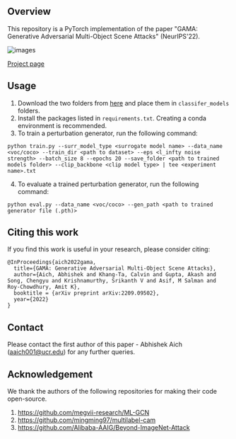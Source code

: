 ## Overview
This repository is a PyTorch implementation of the paper "GAMA: Generative Adversarial Multi-Object Scene Attacks" (NeurIPS'22).

![images](https://github.com/abhishekaich27/abhishekaich27.github.io/blob/66b55a4215b441f785fa5633e909be45343803d3/data/Project_pages/NeurIPS_2022/main_fig.png)

[Project page](https://abhishekaich27.github.io/gama.html)

## Usage
1. Download the two folders from [here](https://drive.google.com/drive/folders/1pmsNESi4ofKGJw19yPZNHeRx9aGxxNUg?usp=sharing) and place them in ```classifer_models``` folders.
2. Install the packages listed in ```requirements.txt```. Creating a conda environment is recommended.
3. To train a perturbation generator, run the following command:
```
python train.py --surr_model_type <surrogate model name> --data_name <voc/coco> --train_dir <path to dataset> --eps <l_infty noise strength> --batch_size 8 --epochs 20 --save_folder <path to trained models folder> --clip_backbone <clip model type> | tee <experiment name>.txt
```
4. To evaluate a trained perturbation generator, run the following command:
```
python eval.py --data_name <voc/coco> --gen_path <path to trained generator file (.pth)> 
```

## Citing this work
If you find this work is useful in your research, please consider citing:
```
@InProceedings{aich2022gama,
  title={GAMA: Generative Adversarial Multi-Object Scene Attacks},
  author={Aich, Abhishek and Khang-Ta, Calvin and Gupta, Akash and Song, Chengyu and Krishnamurthy, Srikanth V and Asif, M Salman and Roy-Chowdhury, Amit K},
  booktitle = {arXiv preprint arXiv:2209.09502},
  year={2022}
}
```
## Contact
Please contact the first author of this paper - Abhishek Aich (aaich001@ucr.edu) for any further queries.


## Acknowledgement
We thank the authors of the following repositories for making their code open-source.  
1. https://github.com/megvii-research/ML-GCN
2. https://github.com/mingming97/multilabel-cam
3. https://github.com/Alibaba-AAIG/Beyond-ImageNet-Attack
